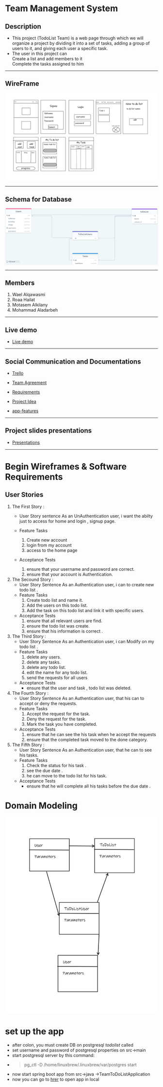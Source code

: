 # Team Management System

## Description 

* This project (TodoList Team) is a web page through which we will organize a project by dividing it into a set of tasks, adding a group of users to it, and giving each user a specific task.  
* The user in this project can  
    Create a list and add members to it  
    Complete the tasks assigned to him
___ 

## WireFrame

![WireFrame ](picture/wireframe.png)

___

## Schema for Database

![](picture/schema.png)

___ 

## Members 

1. Wael Alqawasmi
2. Roaa Hailat
3. Motasem Alkilany
4. Mohammad Aladarbeh
___

## Live demo
* [Live demo](https://team-todolist.herokuapp.com/)
___

## Social Communication  and Documentations 

* [Trello](https://trello.com/invite/b/iwH12lH3/ade3deb3e7a9d44370a03e5e2e1a13a8/todolistteam)

* [Team Agreement](TeamAgreement.md)

* [Requirements](Requirements.md)

* [Project Idea](projectIdeas.md)
* [app-features](app-features.md)
___

## Project slides presentations
* [Presentations](teamworkmanagment.pptx)
___

# Begin Wireframes & Software Requirements

## User Stories


1. The First Story :  
    * User Story sentence
        As an UnAuthentication user, i want the abilty just to access for home and login , signup page.

    * Feature Tasks
        1. Create new account 
        2. login from my account
        3. access to the home page
    * Acceptance Tests
        1. ensure that your username and password are correct.
        2. ensure that your account is Authentication.
2. The Secound Story : 
    * User Story Sentence
        As an Authentication user, i can to create new todo list .
    * Feature Tasks 
        1. Create todo list and name it.
        2. Add the users on this todo list.
        3. Add the task on this todo list and link it with specific users.
    * Acceptance Tests
        1. ensure that all relevant users are find.
        2. ensure the todo list was create.
        3. ensure that his information is correct .
3. The Third Story : 
    * User Story Sentence
        As an Authentication user, i can Modify on my todo list .
    * Feature Tasks 
        1. delete any users.
        2. delete any tasks.
        3. delete any todo list.
        4. edit the name for any todo list.
        5. send the requests for all users
    * Acceptance Tests
        * ensure that the user and task , todo list was deleted.
4. The Fourth Story :
    * User Story Sentence
        As an Authentication user, that his can to accept or deny the requests.
    * Feature Tasks 
        1. Accept the request for the task.
        2. Deny the request for the task.
        3. Mark the task you have completed.
    * Acceptance Tests
        1. ensure that he can see the his task when he accept the requests
        2. ensure that the completed task moved to the done category.
5. The Fifth Story : 
    * User Story Sentence
         As an Authentication user, that he can to see his tasks.
    * Feature Tasks
        1. Check the status for his task .
        2. see the due date .
        3. he can move to the todo list for his task.
    * Acceptance Tests
        * ensure that he will complete all his tasks before the due date .

# Domain Modeling
![Domain Modeling](picture/Dmain%20Modeling.png)

# set up the app
* after colon,  you must create DB on postgresql *todolist* called
* set username and password of postgresql properties on src->main
* start postgresql server by this command:
*  >  pg_ctl -D /home/linuxbrew/.linuxbrew/var/postgres start
* now start  spring boot app  from src->java ->TeamToDoListApplication
* now you can go to [hrer](http://localhost:8081/) to open app in local

